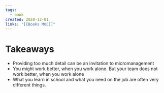 ```yaml
---
tags:
  - book
created: 2020-12-01
links: "[[Books MOC]]"
---
```

# Takeaways

- Providing too much detail can be an invitation to micromanagement
- You might work better, when you work alone. But your team does not work better, when you work alone
- What you learn in school and what you need on the job are often very different things.

